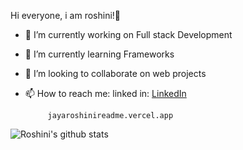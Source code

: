  Hi everyone, i am roshini!🙋‍

- 🔭 I’m currently working on Full stack Development
- 🌱 I’m currently learning Frameworks
- 👯 I’m looking to collaborate on web projects
- 📫 How to reach me: linked in: [LinkedIn](https://www.linkedin.com/in/jaya-roshini-3b36a71b1)
                      
           jayaroshinireadme.vercel.app


![Roshini's github stats](https://vercel.com/jayaroshini2112/jayaroshinireadme/r5ewyh1on/api?username=JAYAROSHINI2112&show_icons=true&theme=radical)
           
                      


